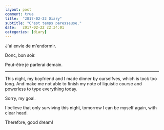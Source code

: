 ```yaml
---
layout: post
comment: true
title:  "2017-02-22 Diary"
subtitle: "C'est temps paresseuse."
date:   2017-02-22 22:34:01
categories: [diary]
---
```


J'ai envie de m'endormir.

Donc, bon soir.

Peut-être je parlerai demain.

---

This night, my boyfriend and I made dinner by ourselfves, which is took too long. And make me not able to finish my note of liquistic course and powerless to type everything today.

Sorry, my goal.

I believe that only surviving this night, tomorrow I can be myself again, with clear head.

Therefore, good dream!